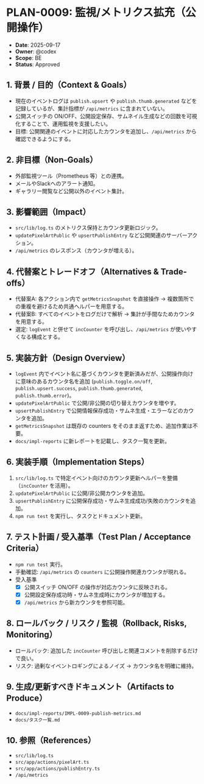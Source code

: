 # PLAN-0009: 監視/メトリクス拡充（公開操作）

- **Date**: 2025-09-17
- **Owner**: @codex
- **Scope**: BE
- **Status**: Approved

## 1. 背景 / 目的（Context & Goals）

- 現在のイベントログは `publish.upsert` や `publish.thumb.generated` などを記録しているが、集計指標が `/api/metrics` に含まれていない。
- 公開スイッチの ON/OFF、公開設定保存、サムネイル生成などの回数を可視化することで、運用監視を支援したい。
- 目標: 公開関連のイベントに対応したカウンタを追加し、`/api/metrics` から確認できるようにする。

## 2. 非目標（Non-Goals）

- 外部監視ツール（Prometheus 等）との連携。
- メールやSlackへのアラート通知。
- ギャラリー閲覧など公開以外のイベント集計。

## 3. 影響範囲（Impact）

- `src/lib/log.ts` のメトリクス保持とカウンタ更新ロジック。
- `updatePixelArtPublic` や `upsertPublishEntry` など公開関連のサーバーアクション。
- `/api/metrics` のレスポンス（カウンタが増える）。

## 4. 代替案とトレードオフ（Alternatives & Trade-offs）

- 代替案A: 各アクション内で `getMetricsSnapshot` を直接操作 → 複数箇所での重複を避けるため共通ヘルパーを用意する。
- 代替案B: すべてのイベントをログだけで解析 → 集計が手間なためカウンタを用意する。
- 選定: `logEvent` と併せて `incCounter` を呼び出し、`/api/metrics` が使いやすくなる構成とする。

## 5. 実装方針（Design Overview）

- `logEvent` 内でイベント名に基づくカウンタを更新済みだが、公開操作向けに意味のあるカウンタ名を追加 (`publish.toggle.on/off`, `publish.upsert.success`, `publish.thumb.generated`, `publish.thumb.error`)。
- `updatePixelArtPublic` で公開/非公開の切り替えカウンタを増やす。
- `upsertPublishEntry` で公開情報保存成功・サムネ生成・エラーなどのカウンタを追加。
- `getMetricsSnapshot` は既存の counters をそのまま返すため、追加作業は不要。
- `docs/impl-reports` に新レポートを記載し、タスク一覧を更新。

## 6. 実装手順（Implementation Steps）

1. `src/lib/log.ts` で特定イベント向けのカウンタ更新ヘルパーを整備（`incCounter` を活用）。
2. `updatePixelArtPublic` に公開/非公開カウンタを追加。
3. `upsertPublishEntry` に公開保存成功・サムネ生成成功/失敗のカウンタを追加。
4. `npm run test` を実行し、タスクとドキュメント更新。

## 7. テスト計画 / 受入基準（Test Plan / Acceptance Criteria）

- `npm run test` 実行。
- 手動確認: `/api/metrics` の `counters` に公開操作関連カウンタが現れる。
- 受入基準
  - [x] 公開スイッチ ON/OFF の操作が対応カウンタに反映される。
  - [x] 公開設定保存成功時・サムネ生成時にカウンタが増加する。
  - [x] `/api/metrics` から新カウンタを参照可能。

## 8. ロールバック / リスク / 監視（Rollback, Risks, Monitoring）

- ロールバック: 追加した `incCounter` 呼び出しと関連コメントを削除するだけで良い。
- リスク: 過剰なイベントロギングによるノイズ → カウンタ名を明確に維持。

## 9. 生成/更新すべきドキュメント（Artifacts to Produce）

- `docs/impl-reports/IMPL-0009-publish-metrics.md`
- `docs/タスク一覧.md`

## 10. 参照（References）

- `src/lib/log.ts`
- `src/app/actions/pixelArt.ts`
- `src/app/actions/publishEntry.ts`
- `/api/metrics`
